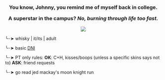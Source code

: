 <h3 align="center">You know, Johnny, you remind me of myself back in college.
  
A superstar in the campus? <i>No, burning through life too fast.</i></h3>
<p align="center"><img src ="https://64.media.tumblr.com/bb07d37d74f50dcde119c77b77d68035/58a1a498aac560f0-2d/s400x600/7b71084ad2eafa3d4b3db563783f0a218e3e37c0.gif"/>
<p>

╰┈➤ whisky | it/its | adult

╰┈➤ basic <a href="https://dni-criteria.carrd.co/" rel="nofollow">DNI</a>

╰┈➤ PT only rules: <b>OK</b>: C+H, kisses/boops (unless a specific skins says not to) <b>ASK</b>: friend requests

╰┈➤ go read jed mackay's moon knight run 
